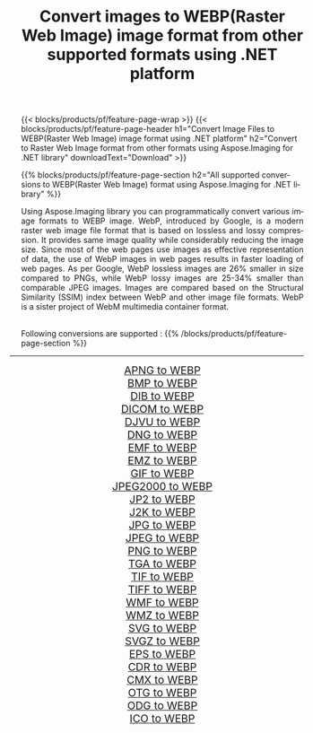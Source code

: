 ﻿---
title: Convert images to WEBP(Raster Web Image) image format from other supported formats using .NET platform 
weight: 3920
url: /net/conversion/to/webp 
lang: en
langdirlevel: 2
locales: zh-hans,ja,it,ru,de,es,fr,nl,id,lt,pl,pt,vi,tr,ko,zh-hant,ar,hi,th,sv,cs,uk,he
description: Using Aspose.Imaging for .NET library it is easy to convert to WEBP(Raster Web Image) from other supported image formats
---

{{< blocks/products/pf/feature-page-wrap >}}
{{< blocks/products/pf/feature-page-header h1="Convert Image Files to WEBP(Raster Web Image) image format using .NET platform" h2="Convert to Raster Web Image format from other formats using Aspose.Imaging for .NET library" downloadText="Download" >}}


{{% blocks/products/pf/feature-page-section  h2="All supported conversions to WEBP(Raster Web Image) format using Aspose.Imaging for .NET library" %}}
<p align=justify>Using Aspose.Imaging library you can programmatically convert various image formats to WEBP image. WebP, introduced by Google, is a modern raster web image file format that is based on lossless and lossy compression. It provides same image quality while considerably reducing the image size. Since most of the web pages use images as effective representation of data, the use of WebP images in web pages results in faster loading of web pages. As per Google, WebP lossless images are 26% smaller in size compared to PNGs, while WebP lossy images are 25-34% smaller than comparable JPEG images. Images are compared based on the Structural Similarity (SSIM) index between WebP and other image file formats. WebP is a sister project of WebM multimedia container format.</p>
<br/>
Following conversions are supported :
{{% /blocks/products/pf/feature-page-section %}}
<div class="container-fluid productfamilypage bg-gray">
    <div class="convertypes bg-gray agp-content section">
        <div class="container">
		<hr style="margin-left:-20px;"/>
		<div class="row other-converters" style="gap: 10px;font-size: 19px;text-align:center;">
		    <div class='col-md-2 other-converter remove-lp remove-rp'><a href="/imaging/net/conversion/apng-to-webp" style="padding:15px;">APNG to WEBP</a></div>
<div class='col-md-2 other-converter remove-lp remove-rp'><a href="/imaging/net/conversion/bmp-to-webp" style="padding:15px;">BMP to WEBP</a></div>
<div class='col-md-2 other-converter remove-lp remove-rp'><a href="/imaging/net/conversion/dib-to-webp" style="padding:15px;">DIB to WEBP</a></div>
<div class='col-md-2 other-converter remove-lp remove-rp'><a href="/imaging/net/conversion/dicom-to-webp" style="padding:15px;">DICOM to WEBP</a></div>
<div class='col-md-2 other-converter remove-lp remove-rp'><a href="/imaging/net/conversion/djvu-to-webp" style="padding:15px;">DJVU to WEBP</a></div>
<div class='col-md-2 other-converter remove-lp remove-rp'><a href="/imaging/net/conversion/dng-to-webp" style="padding:15px;">DNG to WEBP</a></div>
<div class='col-md-2 other-converter remove-lp remove-rp'><a href="/imaging/net/conversion/emf-to-webp" style="padding:15px;">EMF to WEBP</a></div>
<div class='col-md-2 other-converter remove-lp remove-rp'><a href="/imaging/net/conversion/emz-to-webp" style="padding:15px;">EMZ to WEBP</a></div>
<div class='col-md-2 other-converter remove-lp remove-rp'><a href="/imaging/net/conversion/gif-to-webp" style="padding:15px;">GIF to WEBP</a></div>
<div class='col-md-2 other-converter remove-lp remove-rp'><a href="/imaging/net/conversion/jpeg2000-to-webp" style="padding:15px;">JPEG2000 to WEBP</a></div>
<div class='col-md-2 other-converter remove-lp remove-rp'><a href="/imaging/net/conversion/jp2-to-webp" style="padding:15px;">JP2 to WEBP</a></div>
<div class='col-md-2 other-converter remove-lp remove-rp'><a href="/imaging/net/conversion/j2k-to-webp" style="padding:15px;">J2K to WEBP</a></div>
<div class='col-md-2 other-converter remove-lp remove-rp'><a href="/imaging/net/conversion/jpg-to-webp" style="padding:15px;">JPG to WEBP</a></div>
<div class='col-md-2 other-converter remove-lp remove-rp'><a href="/imaging/net/conversion/jpeg-to-webp" style="padding:15px;">JPEG to WEBP</a></div>
<div class='col-md-2 other-converter remove-lp remove-rp'><a href="/imaging/net/conversion/png-to-webp" style="padding:15px;">PNG to WEBP</a></div>
<div class='col-md-2 other-converter remove-lp remove-rp'><a href="/imaging/net/conversion/tga-to-webp" style="padding:15px;">TGA to WEBP</a></div>
<div class='col-md-2 other-converter remove-lp remove-rp'><a href="/imaging/net/conversion/tif-to-webp" style="padding:15px;">TIF to WEBP</a></div>
<div class='col-md-2 other-converter remove-lp remove-rp'><a href="/imaging/net/conversion/tiff-to-webp" style="padding:15px;">TIFF to WEBP</a></div>
<div class='col-md-2 other-converter remove-lp remove-rp'><a href="/imaging/net/conversion/wmf-to-webp" style="padding:15px;">WMF to WEBP</a></div>
<div class='col-md-2 other-converter remove-lp remove-rp'><a href="/imaging/net/conversion/wmz-to-webp" style="padding:15px;">WMZ to WEBP</a></div>
<div class='col-md-2 other-converter remove-lp remove-rp'><a href="/imaging/net/conversion/svg-to-webp" style="padding:15px;">SVG to WEBP</a></div>
<div class='col-md-2 other-converter remove-lp remove-rp'><a href="/imaging/net/conversion/svgz-to-webp" style="padding:15px;">SVGZ to WEBP</a></div>
<div class='col-md-2 other-converter remove-lp remove-rp'><a href="/imaging/net/conversion/eps-to-webp" style="padding:15px;">EPS to WEBP</a></div>
<div class='col-md-2 other-converter remove-lp remove-rp'><a href="/imaging/net/conversion/cdr-to-webp" style="padding:15px;">CDR to WEBP</a></div>
<div class='col-md-2 other-converter remove-lp remove-rp'><a href="/imaging/net/conversion/cmx-to-webp" style="padding:15px;">CMX to WEBP</a></div>
<div class='col-md-2 other-converter remove-lp remove-rp'><a href="/imaging/net/conversion/otg-to-webp" style="padding:15px;">OTG to WEBP</a></div>
<div class='col-md-2 other-converter remove-lp remove-rp'><a href="/imaging/net/conversion/odg-to-webp" style="padding:15px;">ODG to WEBP</a></div>
<div class='col-md-2 other-converter remove-lp remove-rp'><a href="/imaging/net/conversion/ico-to-webp" style="padding:15px;">ICO to WEBP</a></div>
                </div>
        </div>
    </div>
</div>
<br/>

